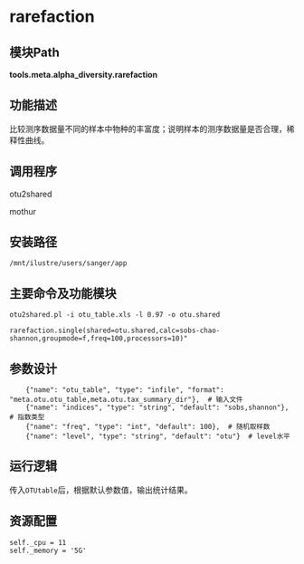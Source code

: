 rarefaction
==========================

模块Path
-----------

**tools.meta.alpha_diversity.rarefaction**

功能描述
-----------------------------------

比较测序数据量不同的样本中物种的丰富度；说明样本的测序数据量是否合理，稀释性曲线。

调用程序
-----------------------------------

otu2shared

mothur

安装路径
-----------------------------------

`/mnt/ilustre/users/sanger/app`



主要命令及功能模块
-----------------------------------

```
otu2shared.pl -i otu_table.xls -l 0.97 -o otu.shared

rarefaction.single(shared=otu.shared,calc=sobs-chao-shannon,groupmode=f,freq=100,processors=10)"
```

参数设计
-----------------------------------

```
    {"name": "otu_table", "type": "infile", "format": "meta.otu.otu_table,meta.otu.tax_summary_dir"},  # 输入文件
    {"name": "indices", "type": "string", "default": "sobs,shannon"},  # 指数类型
    {"name": "freq", "type": "int", "default": 100},  # 随机取样数   
    {"name": "level", "type": "string", "default": "otu"}  # level水平
```

运行逻辑
-----------------------------------

传入`OTUtable`后，根据默认参数值，输出统计结果。

资源配置
-----------------------------------

```
self._cpu = 11
self._memory = '5G'
```
